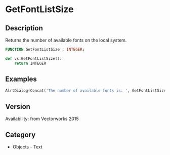 # GetFontListSize

## Description
Returns the number of available fonts on the local system.

```pascal
FUNCTION GetFontListSize : INTEGER;
```

```python
def vs.GetFontListSize():
    return INTEGER
```

## Examples
```python
AlrtDialog(Concat('The number of available fonts is: ', GetFontListSize));
```

## Version
Availability: from Vectorworks 2015

## Category
* Objects - Text

